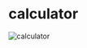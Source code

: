 # calculator

![calculator](https://github.com/Laurennn123/calculator/assets/102869109/27ec1f09-81e8-4aa0-b65f-20bf50bad922)
